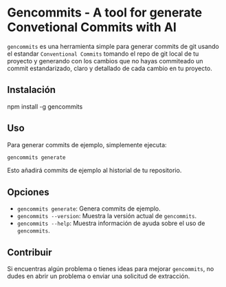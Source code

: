 <!-- @format -->

# Gencommits - A tool for generate Convetional Commits with AI

`gencommits` es una herramienta simple para generar commits de git usando el estandar `Conventional Commits` tomando el repo de git local de tu proyecto y generando con los cambios que no hayas commiteado un commit estandarizado, claro y detallado de cada cambio en tu proyecto.

## Instalación

npm install -g gencommits

## Uso

Para generar commits de ejemplo, simplemente ejecuta:

```bash
gencommits generate
```

Esto añadirá commits de ejemplo al historial de tu repositorio.

## Opciones

- `gencommits generate`: Genera commits de ejemplo.
- `gencommits --version`: Muestra la versión actual de `gencommits`.
- `gencommits --help`: Muestra información de ayuda sobre el uso de `gencommits`.

## Contribuir

Si encuentras algún problema o tienes ideas para mejorar `gencommits`, no dudes en abrir un problema o enviar una solicitud de extracción.
